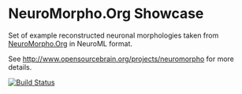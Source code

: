 NeuroMorpho.Org Showcase
========================

Set of example reconstructed neuronal morphologies taken from [NeuroMorpho.Org](NeuroMorpho.Org) in NeuroML format.

See http://www.opensourcebrain.org/projects/neuromorpho for more details.

[![Build Status](https://travis-ci.org/OpenSourceBrain/NeuroMorpho.svg?branch=master)](https://travis-ci.org/OpenSourceBrain/NeuroMorpho)
